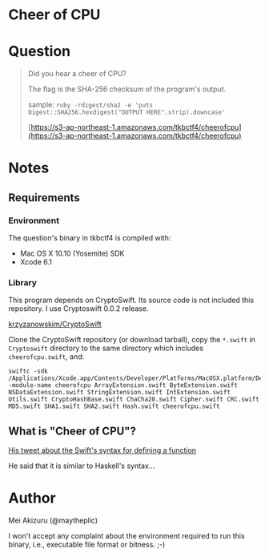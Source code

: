 Cheer of CPU
============

# Question
> Did you hear a cheer of CPU?
> 
> The flag is the SHA-256 checksum of the program's output.
> 
> sample: `ruby -rdigest/sha2 -e 'puts Digest::SHA256.hexdigest("OUTPUT HERE".strip).downcase'`
> 
> [https://s3-ap-northeast-1.amazonaws.com/tkbctf4/cheerofcpu](https://s3-ap-northeast-1.amazonaws.com/tkbctf4/cheerofcpu)

# Notes

## Requirements

### Environment
The question's binary in tkbctf4 is compiled with:

* Mac OS X 10.10 (Yosemite) SDK
* Xcode 6.1

### Library
This program depends on CryptoSwift. Its source code is not included this repository. I use Cryptoswift 0.0.2 release.

[krzyzanowskim/CryptoSwift](https://github.com/krzyzanowskim/CryptoSwift)

Clone the CryptoSwift repository (or download tarball), copy the `*.swift` in `Cryptoswift` directory to the same directory which includes `cheerofcpu.swift`, and:

```
swiftc -sdk /Applications/Xcode.app/Contents/Developer/Platforms/MacOSX.platform/Developer/SDKs/MacOSX10.10.sdk -module-name cheerofcpu ArrayExtension.swift ByteExtension.swift NSDataExtension.swift StringExtension.swift IntExtension.swift Utils.swift CryptoHashBase.swift ChaCha20.swift Cipher.swift CRC.swift MD5.swift SHA1.swift SHA2.swift Hash.swift cheerofcpu.swift
```

## What is "Cheer of CPU"?

[His tweet about the Swift's syntax for defining a function](https://twitter.com/shi3z/status/473627881055485952)

He said that it is similar to Haskell's syntax...

# Author

Mei Akizuru (@maytheplic)

I won't accept any complaint about the environment required to run this binary, i.e., executable file format or bitness. ;-)

